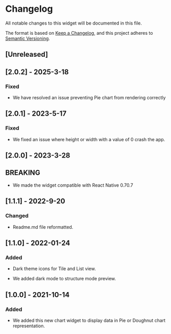 # Changelog

All notable changes to this widget will be documented in this file.

The format is based on [Keep a Changelog](https://keepachangelog.com/en/1.0.0/), and this project adheres to [Semantic Versioning](https://semver.org/spec/v2.0.0.html).

## [Unreleased]

## [2.0.2] - 2025-3-18

### Fixed

-   We have resolved an issue preventing Pie chart from rendering correctly

## [2.0.1] - 2023-5-17

### Fixed

-   We fixed an issue where height or width with a value of 0 crash the app.

## [2.0.0] - 2023-3-28

## BREAKING

-   We made the widget compatible with React Native 0.70.7

## [1.1.1] - 2022-9-20

### Changed

-   Readme.md file reformatted.

## [1.1.0] - 2022-01-24

### Added

-   Dark theme icons for Tile and List view.

-   We added dark mode to structure mode preview.

## [1.0.0] - 2021-10-14

### Added

-   We added this new chart widget to display data in Pie or Doughnut chart representation.
